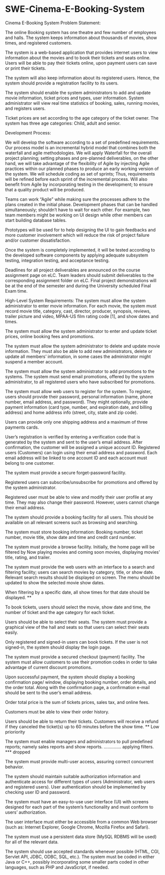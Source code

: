 # SWE-Cinema-E-Booking-System
Cinema E-Booking System
Problem Statement:


The online Booking system has one theatre and few number of employees and halls. The system keeps information about thousands of movies, show times, and registered customers.

The system is a web-based application that provides internet users to view information about the movies and to book their tickets and seats online.  Users will be able to pay their tickets online, upon payment users can save or print their tickets. 

The system will also keep information about its registered users. Hence, the system should provide a registration facility to its users.  

The system should enable the system administrators to add and update movie information, ticket prices and types, user information. System administrator will view real time statistics of booking, sales, running movies, and registers users.

Ticket prices are set according to the age category of the ticket owner. The system has three age categories: Child, adult and senior.


Development Process:


We will develop the software according to a set of predefined requirements. Our process model is an incremental hybrid model that combines both the waterfall and agile methodologies. We will apply Waterfall for the overall project planning; setting phases and pre-planned deliverables, on the other hand, we will take advantage of the flexibility of Agile by injecting Agile practices within our planned phases to produce an early working version of the system. We will schedule coding as set of sprints; Thus, requirements will be refined before each sprint of the incremental process. Will also benefit from Agile by incorporating testing in the development; to ensure that a quality product will be produced.

Teams can work “Agile” while making sure the processes adhere to the plans created in the initial phase. Development phases that can be handled simultaneously; shouldn’t have to wait for each other. For example, two team members might be working on UI design while other members can start building database tables.   

 Prototypes will be used for to help designing the UI to gain feedbacks and more customer involvement which will reduce the risk of project failure and/or customer dissatisfaction.

Once the system is completely implemented, it will be tested according to the developed software components by applying adequate subsystem testing, integration testing, and acceptance testing.

Deadlines for all project deliverables are announced on the course assignment page on eLC. Team leaders should submit deliverables to the corresponding assignment folder on eLC.
Final project demonstrations will be at the end of the semester and during the University scheduled Final Exam time.

High-Level System Requirements:
The system must allow the system administrator to enter movie information. For each movie, the system must record movie title, category, cast, director, producer, synopsis, reviews, trailer picture and video, MPAA-US film rating code [1], and show dates and times.
 
The system must allow the system administrator to enter and update ticket prices, online booking fees and promotions.
 
The system must allow the system administrator to delete and update movie information. They must also be able to add new administrators, delete or update all members’ information, in some cases the administrator might suspend a member account.
 
The system must allow the system administrator to add promotions to the systems. The system must send email promotions, offered by the system administrator, to all registered users who have subscribed for promotions.
 
The system must allow web users to register for the system. To register, users should provide their password, personal information (name, phone number, email address, and password). They might optionally, provide payment information (card type, number, and expiration date, and billing address) and home address info (street, city, state and zip code).
 

Users can provide only one shipping address and a maximum of three payments cards.

 
User’s registration is verified by entering a verification code that is generated by the system and sent to the user’s email address. After confirmation, the customer will be assigned a unique account ID. Registered users (Customers) can login using their email address and password. Each email address will be linked to one account ID and each account must belong to one customer.
 
The system must provide a secure forget-password facility.
 
Registered users can subscribe/unsubscribe for promotions and offered by the system administrator.
 
Registered user must be able to view and modify their user profile at any time. They may also change their password. However, users cannot change their email address.
 
The system should provide a booking facility for all users. This should be available on all relevant screens such as browsing and searching.
 
The system must store booking information: Booking number, ticket number, movie title, show date and time and credit card number.
 
The system must provide a browse facility. Initially, the home page will be filtered by Now playing movies and coming soon movies, displaying movies’ title, rating, and trailer.
 
The system must provide the web users with an interface to a search and filtering facility; users can search movies by category, title, or show date. Relevant search results should be displayed on screen. The menu should be updated to show the selected movie show dates.
 
When filtering by a specific date, all show times for that date should be displayed.  **
 
To book tickets, users should select the movie, show date and time, the number of ticket and the age category for each ticket.
 
Users should be able to select their seats. The system must provide a graphical view of the hall and seats so that users can select their seats easily.
 
Only registered and signed-in users can book tickets. If the user is not signed-in, the system should display the login page.
 
The system must provide a secured checkout (payment) facility. The system must allow customers to use their promotion codes in order to take advantage of current discount promotions.
 
Upon successful payment, the system should display a booking confirmation page/ window, displaying booking number, order details, and the order total. Along with the confirmation page, a confirmation e-mail should be sent to the user’s email address.
 
Order total price is the sum of tickets prices, sales tax, and online fees.
 
Customers must be able to view their order history.
 
Users should be able to return their tickets. Customers will receive a refund if they canceled the ticket(s) up to 60 minutes before the show time. ** Low prioriority
 
The system must enable managers and administrators to pull predefined reports; namely sales reports and show reports. ………….. applying filters. *** dropped
 
The system must provide multi-user access, assuring correct concurrent behavior. 
 
The system should maintain suitable authorization information and authenticate access for different types of users (Administrator, web users and registered users).  User authentication should be implemented by checking user ID and password.
 
The system must have an easy-to-use user interface (UI) with screens designed for each part of the system’s functionality and must conform to users’ authorization.
 
The user interface must either be accessible from a common Web browser (such as: Internet Explorer, Google Chrome, Mozilla Firefox and Safari).
 
The system must use a persistent data store (MySQL RDBMS will be used) for all of the relevant data.
 
The system should use accepted standards whenever possible (HTML, CGI, Servlet API, JDBC, ODBC, SQL, etc.).  The system must be coded in either Java or C++, possibly incorporating some smaller parts coded in other languages, such as PHP and JavaScript, if needed.

